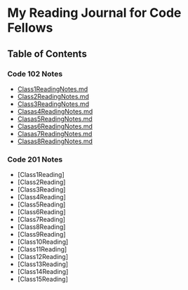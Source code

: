 # My Reading Journal for Code Fellows

## Table of Contents

### Code 102 Notes

* [Class1ReadingNotes.md](102/Class1ReadingNotes.md)
* [Class2ReadingNotes.md](102/Class2ReadingNotes.md)
* [Class3ReadingNotes.md](102/Class3ReadingNotes.md)
* [Clasas4ReadingNotes.md](102/Class4ReadingNotes.md)
* [Clasas5ReadingNotes.md](102/Class5ReadingNotes.md)
* [Clasas6ReadingNotes.md](102/Class6ReadingNotes.md)
* [Clasas7ReadingNotes.md](102/Class7ReadingNotes.md)
* [Clasas8ReadingNotes.md](102/Class8ReadingNotes.md)

### Code 201 Notes

* [Class1Reading]
* [Class2Reading]
* [Class3Reading]
* [Class4Reading]
* [Class5Reading]
* [Class6Reading]
* [Class7Reading]
* [Class8Reading]
* [Class9Reading]
* [Class10Reading]
* [Class11Reading]
* [Class12Reading]
* [Class13Reading]
* [Class14Reading]
* [Class15Reading]
